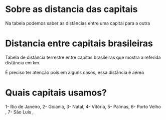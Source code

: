 # Sobre as distancia das capitais
Na tabela podemos saber as distâncias entre uma capital para a outra 

# Distancia entre capitais brasileiras
Tabela de distância terrestre entre capitas brasileiras que mostra a referida distância em km.

É preciso ter atenção pois em alguns casos, essa distância é aérea
# Quais capitais usamos? 
1- Rio de Janeiro,
2- Goiania, 
3- Natal,
4- Vitória,
5- Palmas,
6- Porto Velho ,
7- São Luís ,
